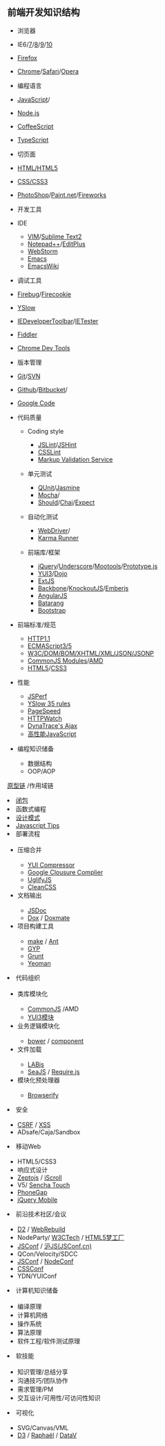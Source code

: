 前端开发知识结构
----


* 浏览器

 * IE6/[7](http://www.microsoft.com/zh-cn/download/details.aspx?id=2)/[8](http://windows.microsoft.com/zh-CN/internet-explorer/downloads/ie-8)/[9](http://windows.microsoft.com/zh-CN/internet-explorer/downloads/ie-9/worldwide-languages)/[10](http://windows.microsoft.com/zh-cn/windows-8/internet-explorer)
 * [Firefox](http://www.mozilla.org/en-US/)
 * [Chrome](http://www.google.com/chrome)/[Safari](http://www.apple.com/safari/)/[Opera](href="http://www.opera.com/)

* 编程语言

 * [JavaScript](https://developer.mozilla.org/en-US/docs/JavaScript)/
 * [Node.js](http://nodejs.org/)
 * [CoffeeScript](http://coffeescript.org/)
 * [TypeScript](http://www.typescriptlang.org/)

* 切页面

 * [HTML/HTML5](http://www.w3.org/html/)
 * [CSS/CSS3](http://www.w3.org/Style/CSS/)
 * [PhotoShop](http://www.photoshop.com/products/photoshop)/[Paint.net](http://www.getpaint.net/)/[Fireworks](http://www.adobe.com/cn/products/fireworks.html)

* 开发工具
 * IDE
   * [VIM](http://www.vim.org/)/[Sublime Text2](http://www.sublimetext.com/)
   * [Notepad++](http://notepad-plus-plus.org/)/[EditPlus](http://www.editplus.com/)
   * [WebStorm](http://www.jetbrains.com/webstorm/)
   * [Emacs](http://www.gnu.org/software/emacs/)
   * [EmacsWiki](http://emacswiki.org)

  * 调试工具
  
   * [Firebug](http://getfirebug.com/)/[Firecookie](https://addons.mozilla.org/en-US/firefox/addon/firecookie/)
   * [YSlow](http://developer.yahoo.com/yslow/)
   * [IEDeveloperToolbar](http://www.microsoft.com/en-us/download/details.aspx?id=18359)/[IETester](http://www.my-debugbar.com/wiki/IETester/HomePage)
   * [Fiddler](http://www.fiddler2.com/fiddler2/)
   * [Chrome Dev Tools](https://developers.google.com/chrome-developer-tools/)

  * 版本管理
  
   * [Git](git-scm.com/)/[SVN](http://subversion.apache.org/)
   * [Github](https://github.com/)/[Bitbucket](https://bitbucket.org/)/
   * [Google Code](http://code.google.com/hosting/)

* 代码质量

  * Coding style

    * [JSLint](http://www.jslint.com/)/[JSHint](http://www.jshint.com/)
    * [CSSLint](http://csslint.net/)
    * [Markup Validation Service](http://validator.w3.org/)

  * 单元测试

    * [QUnit](http://qunitjs.com/)/[Jasmine](http://pivotal.github.com/jasmine/)
    * [Mocha](http://visionmedia.github.com/mocha/)/
    * [Should](https://github.com/visionmedia/should.js/)/[Chai](http://chaijs.com/)/[Expect](https://github.com/LearnBoost/expect.js/)

  * 自动化测试

    * [WebDriver](http://docs.seleniumhq.org/docs/03_webdriver.jsp)/
    * [Karma Runner](https://github.com/karma-runner/karma)

  * 前端库/框架

    * [jQuery](http://jquery.com/)/[Underscore](http://underscorejs.org/)/[Mootools](http://mootools.net/)/[Prototype.js](http://www.prototypejs.org/)
    * [YUI3](http://yuilibrary.com/projects/yui3/)/[Dojo](http://dojotoolkit.org/)
    * [ExtJS](http://www.sencha.com/products/extjs)
    * [Backbone](http://backbonejs.org/)/[KnockoutJS](http://knockoutjs.com/)/[Emberjs](http://emberjs.com/)
    * [AngularJS](http://angularjs.org/)
    * [Batarang](https://chrome.google.com/webstore/detail/angularjs-batarang/ighdmehidhipcmcojjgiloacoafjmpfk)
    * [Bootstrap](http://getbootstrap.com/)

* 前端标准/规范

  * [HTTP1.1](http://www.w3.org/Protocols/rfc2616/rfc2616.html)
  * [ECMAScript3/5](http://www.ecma-international.org/publications/standards/Ecma-262.htm)
  * [W3C/DOM/BOM/XHTML/XML/JSON/JSONP](http://www.w3.org/TR/)
  * [CommonJS Modules](http://wiki.commonjs.org/wiki/Modules/1.0)/[AMD](https://github.com/amdjs/amdjs-api/wiki/AMD)
  * [HTML5](http://www.w3.org/html/wg/drafts/html/master/)/[CSS3](http://www.w3.org/Style/CSS/specs.en.html)

* 性能
  * [JSPerf](http://jsperf.com/)
  * [YSlow 35 rules](http://developer.yahoo.com/performance/rules.html)
  * [PageSpeed](https://developers.google.com/speed/pagespeed/)
  * [HTTPWatch](http://www.httpwatch.com/)
  * [DynaTrace's Ajax](http://www.compuware.com/application-performance-management/dynatrace-ajax-download.html)
  * [高性能JavaScript](http://book.douban.com/subject/5362856/)

* 编程知识储备

  * 数据结构
  * OOP/AOP

<a href="http://net.tutsplus.com/tutorials/javascript-ajax/prototypes-in-javascript-what-you-need-to-know/" rel="nofollow" target="_blank">原型链</a>
/作用域链
</li>
<li>
<a href="http://www.jibbering.com/faq/notes/closures/" rel="nofollow" target="_blank">闭包</a>
</li>
<li>函数式编程</li>
<li>
<a href="http://addyosmani.com/resources/essentialjsdesignpatterns/book/" rel="nofollow" target="_blank">设计模式</a>
</li>
<li>
<a href="http://sanshi.me/articles/JavaScript-Garden-CN/html/index.html" rel="nofollow" target="_blank">Javascript Tips</a>
</li>
</ul>
</li>
<li>
部署流程
<br>
<br>
<ul>
<li>
压缩合并
<br>
<br>
<ul>
<li>
<a href="http://developer.yahoo.com/yui/compressor/" rel="nofollow" target="_blank">YUI Compressor</a>
</li>
<li>
<a href="https://developers.google.com/closure/compiler/" rel="nofollow" target="_blank">Google Clousure Complier</a>
</li>
<li>
<a href="https://github.com/mishoo/UglifyJS" rel="nofollow" target="_blank">UglifyJS</a>
</li>
<li>
<a href="https://github.com/GoalSmashers/clean-css" rel="nofollow" target="_blank">CleanCSS</a>
</li>
</ul>
</li>
<li>
文档输出
<br>
<br>
<ul>
<li>
<a href="http://code.google.com/p/jsdoc-toolkit/" rel="nofollow" target="_blank">JSDoc</a>
</li>
<li>
<a href="https://github.com/visionmedia/dox" rel="nofollow" target="_blank">Dox</a>
/
<a href="https://github.com/JacksonTian/doxmate" rel="nofollow" target="_blank">Doxmate</a>
</li>
</ul>
</li>
<li>
项目构建工具
<br>
<br>
<ul>
<li>
<a href="http://www.gnu.org/software/make/" rel="nofollow" target="_blank">make</a>
/
<a href="http://ant.apache.org/" rel="nofollow" target="_blank">Ant</a>
</li>
<li>
<a href="http://code.google.com/p/gyp/" rel="nofollow" target="_blank">GYP</a>
</li>
<li>
<a href="http://gruntjs.com/" rel="nofollow" target="_blank">Grunt</a>
</li>
<li>
<a href="http://yeoman.io/" rel="nofollow" target="_blank">Yeoman</a>
</li>
</ul>
</li>
</ul>
</li>
<li>
代码组织
<br>
<br>
<ul>
<li>
类库模块化
<br>
<br>
<ul>
<li>
<a href="http://www.commonjs.org/" rel="nofollow" target="_blank">CommonJS</a>
/AMD
</li>
<li>
<a href="http://yuilibrary.com/projects/yui3/" rel="nofollow" target="_blank">YUI3模块</a>
</li>
</ul>
</li>
<li>
业务逻辑模块化
<br>
<br>
<ul>
<li>
<a href="https://github.com/twitter/bower" rel="nofollow" target="_blank">bower</a>
/
<a href="https://github.com/component/component" rel="nofollow" target="_blank">component</a>
</li>
</ul>
</li>
<li>
文件加载
<br>
<br>
<ul>
<li>
<a href="http://labjs.com/" rel="nofollow" target="_blank">LABjs</a>
</li>
<li>
<a href="http://seajs.org/" rel="nofollow" target="_blank">SeaJS</a>
/
<a href="http://requirejs.org/" rel="nofollow" target="_blank">Require.js</a>
</li>
</ul>
</li>
<li>
模块化预处理器
<br>
<br>
<ul>
<li>
<a href="https://github.com/substack/node-browserify" rel="nofollow" target="_blank">Browserify</a>
</li>
</ul>
</li>
</ul>
</li>
<li>
安全
<br>
<br>
<ul>
<li>
<a href="http://en.wikipedia.org/wiki/Cross-site_request_forgery" rel="nofollow" target="_blank">CSRF</a>
/
<a href="http://en.wikipedia.org/wiki/Cross-site_scripting" rel="nofollow" target="_blank">XSS</a>
</li>
<li>ADsafe/Caja/Sandbox</li>
</ul>
</li>
<li>
移动Web
<br>
<br>
<ul>
<li>HTML5/CSS3</li>
<li>响应式设计</li>
<li>
<a href="http://zeptojs.com/" rel="nofollow" target="_blank">Zeptojs</a>
/
<a href="http://cubiq.org/iscroll" rel="nofollow" target="_blank">iScroll</a>
</li>
<li>
V5/
<a href="http://www.sencha.com/products/touch" rel="nofollow" target="_blank">Sencha Touch</a>
</li>
<li>
<a href="http://phonegap.com/" rel="nofollow" target="_blank">PhoneGap</a>
</li>
<li>
<a href="http://jquerymobile.com/" rel="nofollow" target="_blank">jQuery Mobile</a>
</li>
</ul>
</li>
<li>
前沿技术社区/会议
<br>
<br>
<ul>
<li>
<a href="http://d2forum.org" rel="nofollow" target="_blank">D2</a>
/
<a href="http://www.webrebuild.org/" rel="nofollow" target="_blank">WebRebuild</a>
</li>
<li>
NodeParty/
<a href="http://w3ctech.com" rel="nofollow" target="_blank">W3CTech</a>
/
<a href="http://www.html5dw.com" rel="nofollow" target="_blank">HTML5梦工厂</a>
</li>
<li>
<a href="http://jsconf.com/" rel="nofollow" target="_blank">JSConf</a>
/
<a href="http://jsconf.cn" rel="nofollow" target="_blank">沪JS(JSConf.cn)</a>
</li>
<li>QCon/Velocity/SDCC</li>
<li>
<a href="http://jsconf.com/" rel="nofollow" target="_blank">JSConf</a>
/
<a href="http://www.nodeconf.com/" rel="nofollow" target="_blank">NodeConf</a>
</li>
<li>
<a href="http://cssconf.com/" rel="nofollow" target="_blank">CSSConf</a>
</li>
<li>YDN/YUIConf</li>
</ul>
</li>
<li>
计算机知识储备
<br>
<br>
<ul>
<li>编译原理</li>
<li>计算机网络</li>
<li>操作系统</li>
<li>算法原理</li>
<li>软件工程/软件测试原理</li>
</ul>
</li>
<li>
软技能
<br>
<br>
<ul>
<li>知识管理/总结分享</li>
<li>沟通技巧/团队协作</li>
<li>需求管理/PM</li>
<li>交互设计/可用性/可访问性知识</li>
</ul>
</li>
<li>
可视化
<br>
<br>
<ul>
<li>SVG/Canvas/VML</li>
<li>
<a href="http://d3js.org/" rel="nofollow" target="_blank">D3</a>
/
<a href="http://raphaeljs.com/" rel="nofollow" target="_blank">Raphaël</a>
/
<a href="http://datavlab.org/datavjs/" rel="nofollow" target="_blank">DataV</a>
</li>
</ul>
</li>
</ul>
</li>
